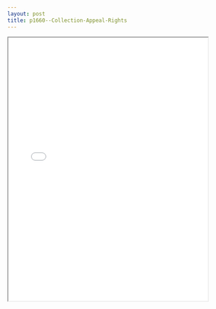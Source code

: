 ```yaml
---
layout: post
title: p1660--Collection-Appeal-Rights
---
```


<div class="pdf-container">
<iframe src="/ea/assets/pdfs/p1660--Collection-Appeal-Rights.pdf" height="600" width="90%" allowFullScreen="true"></iframe>
</div>

